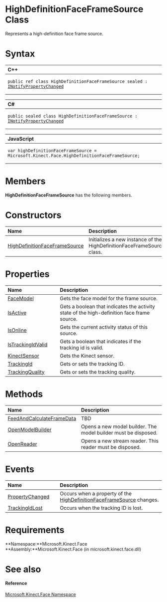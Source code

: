 HighDefinitionFaceFrameSource Class  
===================================  

Represents a high-definition face frame source. <span id="syntaxSection"></span>

Syntax  
======  

<table>
<colgroup>
<col width="100%" />
</colgroup>
<thead>
<tr class="header">
<th align="left">C++</th>
</tr>
</thead>
<tbody>
<tr class="odd">
<td align="left"><pre><code>public ref class HighDefinitionFaceFrameSource sealed : <a href="../Data/INotifyPropertyChanged.md">INotifyPropertyChanged</a></code></pre></td>
</tr>
</tbody>
</table>

<table>
<colgroup>
<col width="100%" />
</colgroup>
<thead>
<tr class="header">
<th align="left">C#</th>
</tr>
</thead>
<tbody>
<tr class="odd">
<td align="left"><pre><code>public sealed class HighDefinitionFaceFrameSource : <a href="../Data/INotifyPropertyChanged.md">INotifyPropertyChanged</a></code></pre></td>
</tr>
</tbody>
</table>

<table>
<colgroup>
<col width="100%" />
</colgroup>
<thead>
<tr class="header">
<th align="left">JavaScript</th>
</tr>
</thead>
<tbody>
<tr class="odd">
<td align="left"><pre><code>var highDefinitionFaceFrameSource = Microsoft.Kinect.Face.HighDefinitionFaceFrameSource;</code></pre></td>
</tr>
</tbody>
</table>

<span id="classMembersSection"></span>

Members  
=======  

**HighDefinitionFaceFrameSource** has the following members.  

<span id="publicconstructorsSection"></span>

Constructors  
============  

<table>
<colgroup>
<col width="30%" />
<col width="60%" />
</colgroup>
<thead>
<tr class="header">
<th align="left">Name</th>
<th align="left">Description</th>
</tr>
</thead>
<tbody>
<tr class="odd">
<td align="left"><a href="HighDefinitionFaceFrameS/HighDefinitionFaceFrameS.md">HighDefinitionFaceFrameSource</a></td>
<td align="left">Initializes a new instance of the HighDefinitionFaceFrameSource class.</td>
</tr>
</tbody>
</table>

<span id="publicpropertiesSection"></span>

Properties  
==========  

<table>
<colgroup>
<col width="30%" />
<col width="60%" />
</colgroup>
<thead>
<tr class="header">
<th align="left">Name</th>
<th align="left">Description</th>
</tr>
</thead>
<tbody>
<tr class="odd">
<td align="left"><a href="HighDefinitionFaceFrameS/Properties/FaceModel_Property.md">FaceModel</a></td>
<td align="left">Gets the face model for the frame source.</td>
</tr>
<tr class="even">
<td align="left"><a href="HighDefinitionFaceFrameS/Properties/IsActive_Property.md">IsActive</a></td>
<td align="left">Gets a boolean that indicates the activity state of the high-definition face frame source.</td>
</tr>
<tr class="odd">
<td align="left"><a href="HighDefinitionFaceFrameS/Properties/IsOnline_Property.md">IsOnline</a></td>
<td align="left">Gets the current activity status of this source.</td>
</tr>
<tr class="even">
<td align="left"><a href="HighDefinitionFaceFrameS/Properties/IsTrackingIdValid_Property.md">IsTrackingIdValid</a></td>
<td align="left">Gets a boolean that indicates if the tracking id is valid.</td>
</tr>
<tr class="odd">
<td align="left"><a href="HighDefinitionFaceFrameS/Properties/KinectSensor_Property.md">KinectSensor</a></td>
<td align="left">Gets the Kinect sensor.</td>
</tr>
<tr class="even">
<td align="left"><a href="HighDefinitionFaceFrameS/Properties/TrackingId_Property.md">TrackingId</a></td>
<td align="left">Gets or sets the tracking ID.</td>
</tr>
<tr class="odd">
<td align="left"><a href="HighDefinitionFaceFrameS/Properties/TrackingQuality_Property.md">TrackingQuality</a></td>
<td align="left">Gets or sets the tracking quality.</td>
</tr>
</tbody>
</table>

<span id="publicmethodsSection"></span>

Methods  
=======  

<table>
<colgroup>
<col width="30%" />
<col width="60%" />
</colgroup>
<thead>
<tr class="header">
<th align="left">Name</th>
<th align="left">Description</th>
</tr>
</thead>
<tbody>
<tr class="odd">
<td align="left"><a href="HighDefinitionFaceFrameS/Methods/FeedAndCalculateFrameData.md">FeedAndCalculateFrameData</a></td>
<td align="left">TBD</td>
</tr>
<tr class="even">
<td align="left"><a href="HighDefinitionFaceFrameS/Methods/OpenModelBuilder_Method.md">OpenModelBuilder</a></td>
<td align="left">Opens a new model builder. The model builder must be disposed.</td>
</tr>
<tr class="odd">
<td align="left"><a href="HighDefinitionFaceFrameS/Methods/OpenReader_Method.md">OpenReader</a></td>
<td align="left">Opens a new stream reader. This reader must be disposed.</td>
</tr>
</tbody>
</table>

<span id="publiceventsSection"></span>

Events  
======  

<table>
<colgroup>
<col width="30%" />
<col width="60%" />
</colgroup>
<thead>
<tr class="header">
<th align="left">Name</th>
<th align="left">Description</th>
</tr>
</thead>
<tbody>
<tr class="odd">
<td align="left"><a href="HighDefinitionFaceFrameS/Events/PropertyChanged_Event.md">PropertyChanged</a></td>
<td align="left">Occurs when a property of the <a href="">HighDefinitionFaceFrameSource</a> changes.</td>
</tr>
<tr class="even">
<td align="left"><a href="HighDefinitionFaceFrameS/Events/TrackingIdLost_Event.md">TrackingIdLost</a></td>
<td align="left">Occurs when the tracking ID is lost.</td>
</tr>
</tbody>
</table>

<span id="requirements"></span>

Requirements  
============  

**Namespace:**Microsoft.Kinect.Face  
**Assembly:**Microsoft.Kinect.Face (in microsoft.kinect.face.dll)  

<span id="ID4E1"></span>

See also  
========  

<span id="ID4E3"></span>
#### Reference  

[Microsoft.Kinect.Face Namespace](../Kinect.Face.md)  



<!--Please do not edit the data in the comment block below.-->
<!--
TOCTitle : HighDefinitionFaceFrameSource Class
RLTitle : HighDefinitionFaceFrameSource Class
KeywordK : HighDefinitionFaceFrameSource class, about
HelpPriority : 2
TopicType : apiref
KeywordF : Microsoft.Kinect.Face.HighDefinitionFaceFrameSource
KeywordF : HighDefinitionFaceFrameSource
KeywordF : Microsoft.Kinect.Face.HighDefinitionFaceFrameSource
KeywordA : T:Microsoft.Kinect.Face.HighDefinitionFaceFrameSource
AssetID : T:Microsoft.Kinect.Face.HighDefinitionFaceFrameSource
Locale : en-us
CommunityContent : 1
APIType : Managed
APILocation : microsoft.kinect.face.dll
APIName : Microsoft.Kinect.Face.HighDefinitionFaceFrameSource
TargetOS : Windows
TopicType : kbSyntax
DevLang : VB
DevLang : CSharp
DevLang : JavaScript
DevLang : C++
DocSet : K4Wv2
ProjType : K4Wv2Proj
Technology : Kinect for Windows
Product : Kinect for Windows SDK v2
productversion : 20
-->
